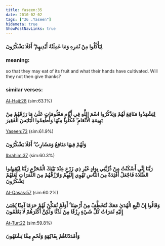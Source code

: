 ```yaml
---
title: Yaseen:35
date: 2010-02-02
tags: ["36 .Yaseen"]
hidemeta: true 
ShowPostNavLinks: true 
---
```

### لِيَأْكُلُوا مِنْ ثَمَرِهِ وَمَا عَمِلَتْهُ أَيْدِيهِمْ ۖ أَفَلَا يَشْكُرُونَ
### meaning: 
so that they may eat of its fruit and what their hands have cultivated. Will they not then give thanks?
### similar verses: 

[Al-Hajj:28](/22/28) (sim:63.1%)

### لِيَشْهَدُوا مَنَافِعَ لَهُمْ وَيَذْكُرُوا اسْمَ اللَّهِ فِي أَيَّامٍ مَعْلُومَاتٍ عَلَىٰ مَا رَزَقَهُمْ مِنْ بَهِيمَةِ الْأَنْعَامِ ۖ فَكُلُوا مِنْهَا وَأَطْعِمُوا الْبَائِسَ الْفَقِيرَ

[Yaseen:73](/36/73) (sim:61.9%)

### وَلَهُمْ فِيهَا مَنَافِعُ وَمَشَارِبُ ۖ أَفَلَا يَشْكُرُونَ

[Ibrahim:37](/14/37) (sim:60.3%)

### رَبَّنَا إِنِّي أَسْكَنْتُ مِنْ ذُرِّيَّتِي بِوَادٍ غَيْرِ ذِي زَرْعٍ عِنْدَ بَيْتِكَ الْمُحَرَّمِ رَبَّنَا لِيُقِيمُوا الصَّلَاةَ فَاجْعَلْ أَفْئِدَةً مِنَ النَّاسِ تَهْوِي إِلَيْهِمْ وَارْزُقْهُمْ مِنَ الثَّمَرَاتِ لَعَلَّهُمْ يَشْكُرُونَ

[Al-Qasas:57](/28/57) (sim:60.2%)

### وَقَالُوا إِنْ نَتَّبِعِ الْهُدَىٰ مَعَكَ نُتَخَطَّفْ مِنْ أَرْضِنَا ۚ أَوَلَمْ نُمَكِّنْ لَهُمْ حَرَمًا آمِنًا يُجْبَىٰ إِلَيْهِ ثَمَرَاتُ كُلِّ شَيْءٍ رِزْقًا مِنْ لَدُنَّا وَلَٰكِنَّ أَكْثَرَهُمْ لَا يَعْلَمُونَ

[At-Tur:22](/52/22) (sim:59.8%)

### وَأَمْدَدْنَاهُمْ بِفَاكِهَةٍ وَلَحْمٍ مِمَّا يَشْتَهُونَ
